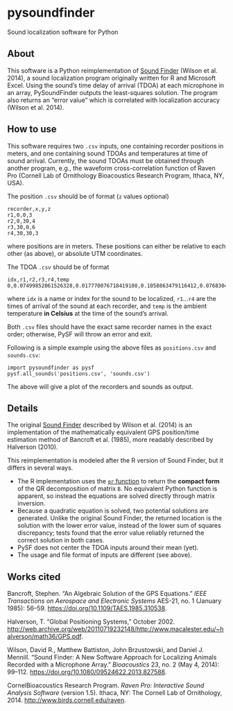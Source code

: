 # pysoundfinder

Sound localization software for Python

## About

This software is a Python reimplementation of [Sound Finder](https://doi.org/10.1080/09524622.2013.827588) (Wilson et al. 2014), a sound localization program originally written for R and Microsoft Excel. Using the sound’s time delay of arrival (TDOA) at each microphone in an array, PySoundFinder outputs the least-squares solution. The program also returns an “error value” which is correlated with localization accuracy (Wilson et al. 2014).

## How to use

This software requires two `.csv` inputs, one containing recorder positions in meters, and one containing sound TDOAs and temperatures at time of sound arrival. Currently, the sound TDOAs must be obtained through another program, e.g., the waveform cross-correlation function of Raven Pro (Cornell Lab of Ornithology Bioacoustics Research Program, Ithaca, NY, USA).

The position `.csv` should be of format (`z` values optional)

```
recorder,x,y,z
r1,0,0,3
r2,0,30,4
r3,30,0,6
r4,30,30,3
```

where positions are in meters. These positions can either be relative to each other (as above), or absolute UTM coordinates.

The TDOA `.csv` should be of format

```
idx,r1,r2,r3,r4,temp
0,0.07499852061526328,0.017770076718419108,0.1058863479116412,0.07683043801883181,20.0
```

where `idx` is a name or index for the sound to be localized, `r1`...`r4` are the times of arrival of the sound at each recorder, and `temp` is the ambient temperature **in Celsius** at the time of the sound’s arrival. 

Both `.csv` files should have the exact same recorder names in the exact order; otherwise, PySF will throw an error and exit.


Following is a simple example using the above files as `positions.csv` and `sounds.csv`:

```
import pysoundfinder as pysf
pysf.all_sounds('positions.csv', 'sounds.csv')
```

The above will give a plot of the recorders and sounds as output.

## Details
The original [Sound Finder](https://doi.org/10.1080/09524622.2013.827588) described by Wilson et al. (2014) is an implementation of the mathematically equivalent GPS position/time estimation method of Bancroft et al. (1985), more readably described by Halverson (2010).

This reimplementation is modeled after the R version of Sound Finder, but it differs in several ways. 
* The R implementation uses the [`qr` function](https://stat.ethz.ch/R-manual/R-devel/library/base/html/qr.html) to return the **compact form** of the QR decomposition of matrix `B`. No equivalent Python function is apparent, so instead the equations are solved directly through matrix inversion. 
* Because a quadratic equation is solved, two potential solutions are generated. Unlike the original Sound Finder, the returned location is the solution with the lower error value, instead of the lower sum of squares discrepancy; tests found that the error value reliably returned the correct solution in both cases. 
* PySF does not center the TDOA inputs around their mean (yet). 
* The usage and file format of inputs are different (see above).


## Works cited
Bancroft, Stephen. “An Algebraic Solution of the GPS Equations.” *IEEE Transactions on Aerospace and Electronic Systems* AES-21, no. 1 (January 1985): 56–59. https://doi.org/10.1109/TAES.1985.310538.

Halverson, T. “Global Positioning Systems,” October 2002. http://web.archive.org/web/20110719232148/http://www.macalester.edu/~halverson/math36/GPS.pdf.

Wilson, David R., Matthew Battiston, John Brzustowski, and Daniel J. Mennill. “Sound Finder: A New Software Approach for Localizing Animals Recorded with a Microphone Array.” *Bioacoustics* 23, no. 2 (May 4, 2014): 99–112. https://doi.org/10.1080/09524622.2013.827588.

CornelBioacoustics Research Program. *Raven Pro: Interactive Sound Analysis Software* (version 1.5). Ithaca, NY: The Cornell Lab of Ornithology, 2014. http://www.birds.cornell.edu/raven.

